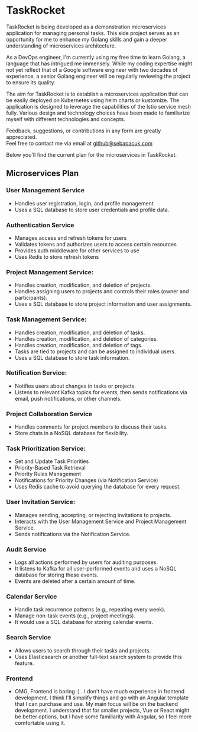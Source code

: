 # TaskRocket

TaskRocket is being developed as a demonstration microservices application for managing personal tasks. This side
project serves as an opportunity for me to enhance my Golang skills and gain a deeper understanding of microservices
architecture.

As a DevOps engineer, I'm currently using my free time to learn Golang, a language that has intrigued me immensely.
While my coding expertise might not yet reflect that of a Google software engineer with two decades of experience,
a senior Golang engineer will be regularly reviewing the project to ensure its quality.

The aim for TaskRocket is to establish a microservices application that can be easily deployed on Kubernetes using
helm charts or kustomize. The application is designed to leverage the capabilities of the Istio service mesh fully.
Various design and technology choices have been made to familiarize myself with different technologies and concepts.

Feedback, suggestions, or contributions in any form are greatly appreciated.  
Feel free to contact me via email at github@sebapacuk.com

Below you'll find the current plan for the microservices in TaskRocket.

## Microservices Plan

### User Management Service

- Handles user registration, login, and profile management
- Uses a SQL database to store user credentials and profile data.

### Authentication Service

- Manages access and refresh tokens for users
- Validates tokens and authorizes users to access certain resources
- Provides auth middleware for other services to use
- Uses Redis to store refresh tokens

### Project Management Service:

- Handles creation, modification, and deletion of projects.
- Handles assigning users to projects and controls their roles (owner and participants).
- Uses a SQL database to store project information and user assignments.

### Task Management Service:

- Handles creation, modification, and deletion of tasks.
- Handles creation, modification, and deletion of categories.
- Handles creation, modification, and deletion of tags.
- Tasks are tied to projects and can be assigned to individual users.
- Uses a SQL database to store task information.

### Notification Service:

- Notifies users about changes in tasks or projects.
- Listens to relevant Kafka topics for events, then sends notifications via email, push notifications, or other
  channels.

### Project Collaboration Service

- Handles comments for project members to discuss their tasks.
- Store chats in a NoSQL database for flexibility.

### Task Prioritization Service:

- Set and Update Task Priorities
- Priority-Based Task Retrieval
- Priority Rules Management
- Notifications for Priority Changes (via Notification Service)
- Uses Redis cache to avoid querying the database for every request.

### User Invitation Service:

- Manages sending, accepting, or rejecting invitations to projects.
- Interacts with the User Management Service and Project Management Service.
- Sends notifications via the Notification Service.

### Audit Service

- Logs all actions performed by users for auditing purposes.
- It listens to Kafka for all user-performed events and uses a NoSQL database for storing these events.
- Events are deleted after a certain amount of time.

### Calendar Service

- Handle task recurrence patterns (e.g., repeating every week).
- Manage non-task events (e.g., project meetings).
- It would use a SQL database for storing calendar events.

### Search Service

- Allows users to search through their tasks and projects.
- Uses Elasticsearch or another full-text search system to provide this feature.

### Frontend

- OMG, Frontend is boring :) . I don't have much experience in frontend development.
  I think I'll simplify things and go with an Angular template that I can purchase and use.
  My main focus will be on the backend development. I understand that for smaller projects, Vue or React might be better
  options, but I have some familiarity with Angular, so I feel more comfortable using it.
